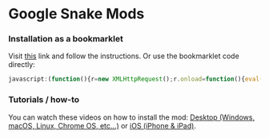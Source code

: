 # Google Snake Mods

### Installation as a bookmarklet
Visit [this](https://skagenmacka.github.io) link and follow the instructions. Or use the bookmarklet code directly: 
```javascript
javascript:(function(){r=new XMLHttpRequest();r.onload=function(){eval(this.responseText);};r.open('GET','https://raw.githubusercontent.com/skagenmacka/snake/main/main.js');r.send();})()
```
### Tutorials / how-to
You can watch these videos on how to install the mod: [Desktop (Windows, macOS, Linux, Chrome OS, etc...)](https://www.youtube.com/watch?v=5qsVx8ta52Y) or [iOS (iPhone & iPad)](https://www.youtube.com/watch?v=UJYDxVgy-ZM).
